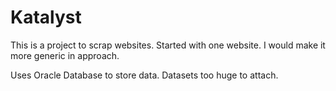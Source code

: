 # Katalyst

This is a project to scrap websites.
Started with one website. I would make it more generic in approach.

Uses Oracle Database to store data.
Datasets too huge to attach.
